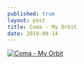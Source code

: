 ```yaml
---
published: true
layout: post
title: Coma - My Orbit
date: 2019-09-14
---
```

[![Coma - My Orbit](http://img.youtube.com/vi/AhgxOj-wh8o/0.jpg)](http://www.youtube.com/watch?v=AhgxOj-wh8o "Coma - My Orbit")

